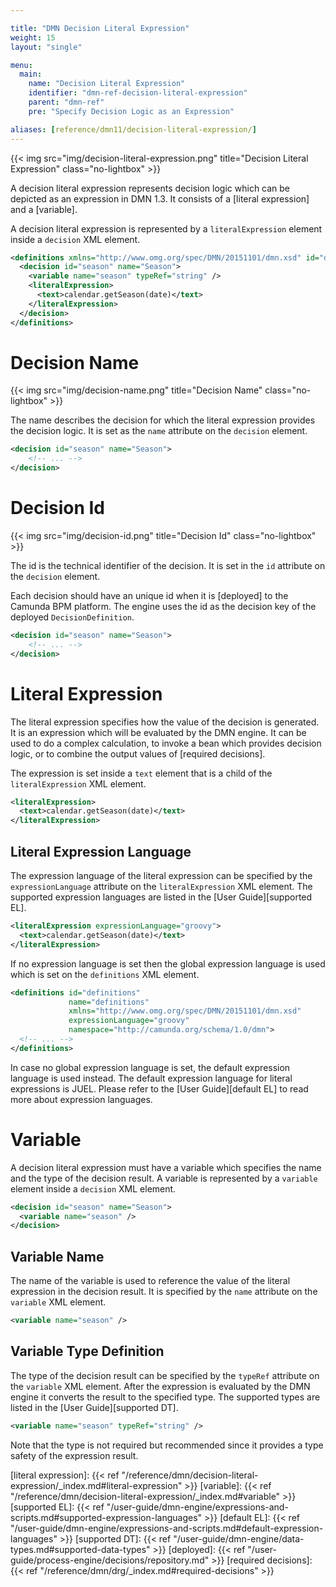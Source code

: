 ```yaml
---

title: "DMN Decision Literal Expression"
weight: 15
layout: "single"

menu:
  main:
    name: "Decision Literal Expression"
    identifier: "dmn-ref-decision-literal-expression"
    parent: "dmn-ref"
    pre: "Specify Decision Logic as an Expression"

aliases: [reference/dmn11/decision-literal-expression/]
---
```


{{< img src="img/decision-literal-expression.png" title="Decision Literal Expression" class="no-lightbox" >}}

A decision literal expression represents decision logic which can be depicted as an expression in DMN 1.3. 
It consists of a [literal expression] and a [variable].

A decision literal expression is represented by a `literalExpression` element inside a `decision` XML element.

```xml
<definitions xmlns="http://www.omg.org/spec/DMN/20151101/dmn.xsd" id="definitions" name="definitions" namespace="http://camunda.org/schema/1.0/dmn">
  <decision id="season" name="Season">
    <variable name="season" typeRef="string" />
    <literalExpression>
      <text>calendar.getSeason(date)</text>
    </literalExpression>
  </decision>
</definitions>
```

# Decision Name

{{< img src="img/decision-name.png" title="Decision Name" class="no-lightbox" >}}

The name describes the decision for which the literal expression provides the
decision logic. It is set as the `name` attribute on the `decision` element.

```xml
<decision id="season" name="Season">
    <!-- ... -->
</decision>
```

# Decision Id

{{< img src="img/decision-id.png" title="Decision Id" class="no-lightbox" >}}

The id is the technical identifier of the decision. It is set in the `id`
attribute on the `decision` element.

Each decision should have an unique id when it is [deployed] to the Camunda BPM
platform. The engine uses the id as the decision key of the deployed
`DecisionDefinition`.

```xml
<decision id="season" name="Season">
    <!-- ... -->
</decision>
```

# Literal Expression

The literal expression specifies how the value of the decision is generated. It is an expression which will be evaluated by the DMN engine. 
It can be used to do a complex calculation, to invoke a bean which provides decision logic, or to combine the output values of [required decisions].

The expression is set inside a `text` element that is a child of the `literalExpression` XML element.

```xml
<literalExpression>
  <text>calendar.getSeason(date)</text>
</literalExpression>
```

## Literal Expression Language

The expression language of the literal expression can be specified by the
`expressionLanguage` attribute on the `literalExpression` XML element. The
supported expression languages are listed in the [User Guide][supported EL].

```xml
<literalExpression expressionLanguage="groovy">
  <text>calendar.getSeason(date)</text>
</literalExpression>
```

If no expression language is set then the global expression language is used
which is set on the `definitions` XML element.

```xml
<definitions id="definitions"
             name="definitions"
             xmlns="http://www.omg.org/spec/DMN/20151101/dmn.xsd"
             expressionLanguage="groovy"
             namespace="http://camunda.org/schema/1.0/dmn">
  <!-- ... -->
</definitions>
```

In case no global expression language is set, the default expression language
is used instead. The default expression language for literal expressions is JUEL.
Please refer to the [User Guide][default EL] to read more about expression
languages.

# Variable

A decision literal expression must have a variable which specifies the name and the type of the decision result. 
A variable is represented by a `variable` element inside a `decision` XML element.

```xml
<decision id="season" name="Season">
  <variable name="season" />
</decision>
```

## Variable Name

The name of the variable is used to reference the value of the literal expression in the decision result. It is specified by the `name` attribute on the `variable` XML element.

```xml
<variable name="season" />
```

## Variable Type Definition

The type of the decision result can be specified by the `typeRef` attribute on the
`variable` XML element. After the expression is evaluated by the
DMN engine it converts the result to the specified type. The supported types
are listed in the [User Guide][supported DT].

```xml
<variable name="season" typeRef="string" />
```

Note that the type is not required but recommended since it provides a type
safety of the expression result.

[literal expression]: {{< ref "/reference/dmn/decision-literal-expression/_index.md#literal-expression" >}}
[variable]: {{< ref "/reference/dmn/decision-literal-expression/_index.md#variable" >}}
[supported EL]: {{< ref "/user-guide/dmn-engine/expressions-and-scripts.md#supported-expression-languages" >}}
[default EL]: {{< ref "/user-guide/dmn-engine/expressions-and-scripts.md#default-expression-languages" >}}
[supported DT]: {{< ref "/user-guide/dmn-engine/data-types.md#supported-data-types" >}}
[deployed]: {{< ref "/user-guide/process-engine/decisions/repository.md" >}}
[required decisions]: {{< ref "/reference/dmn/drg/_index.md#required-decisions" >}}

